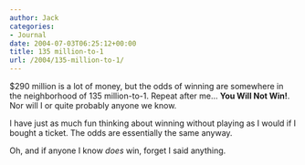 ```yaml
---
author: Jack
categories:
- Journal
date: 2004-07-03T06:25:12+00:00
title: 135 million-to-1
url: /2004/135-million-to-1/
---
```


$290 million is a lot of money, but the odds of winning are somewhere in the neighborhood of 135 million-to-1. Repeat after me&#8230; **You Will Not Win!**. Nor will I or quite probably anyone we know.

I have just as much fun thinking about winning without playing as I would if I bought a ticket. The odds are essentially the same anyway.

Oh, and if anyone I know _does_ win, forget I said anything.
